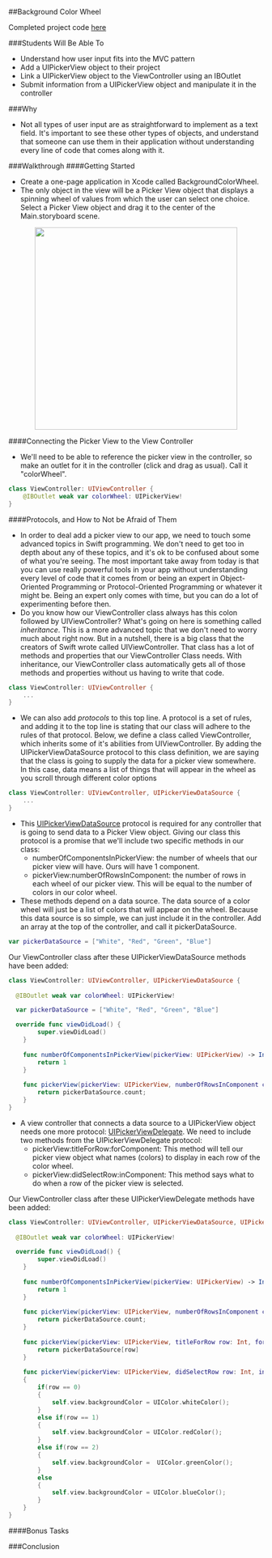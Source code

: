 ##Background Color Wheel

Completed project code [here](https://github.com/upperlinecode/intro-to-swift/tree/master/day-6/BackgroundColorWheel)

###Students Will Be Able To
- Understand how user input fits into the MVC pattern
- Add a UIPickerView object to their project
- Link a UIPickerView object to the ViewController using an IBOutlet
- Submit information from a UIPickerView object and manipulate it in the controller

###Why
- Not all types of user input are as straightforward to implement as a text field. It's important to see these other types of objects, and understand that someone can use them in their application without understanding every line of code that comes along with it.

###Walkthrough
####Getting Started
- Create a one-page application in Xcode called BackgroundColorWheel. 
- The only object in the view will be a Picker View object that displays a spinning wheel of values from which the user can select one choice. Select a Picker View object and drag it to the center of the Main.storyboard scene.
<p align="center">
  <img src="https://github.com/upperlinecode/intro-to-swift/blob/master/day-6/images/bgcw-picker-selected.png" height="400px" hspace="20">
</p>

####Connecting the Picker View to the View Controller
- We'll need to be able to reference the picker view in the controller, so make an outlet for it in the controller (click and drag as usual). Call it "colorWheel".
```Swift
class ViewController: UIViewController {
    @IBOutlet weak var colorWheel: UIPickerView!
}
```

####Protocols, and How to Not be Afraid of Them
- In order to deal add a picker view to our app, we need to touch some advanced topics in Swift programming. We don't need to get too in depth about any of these topics, and it's ok to be confused about some of what you're seeing. The most important take away from today is that you can use really powerful tools in your app without understanding every level of code that it comes from or being an expert in Object-Oriented Programming or Protocol-Oriented Programming or whatever it might be. Being an expert only comes with time, but you can do a lot of experimenting before then.
- Do you know how our ViewController class always has this colon followed by UIViewController? What's going on here is something called *inheritance*. This is a more advanced topic that we don't need to worry much about right now. But in a nutshell, there is a big class that the creators of Swift wrote called UIViewController. That class has a lot of methods and properties that our ViewController Class needs. With inheritance, our ViewController class automatically gets all of those methods and properties without us having to write that code.
```Swift
class ViewController: UIViewController {
    ...
}
```
- We can also add *protocols* to this top line. A protocol is a set of rules, and adding it to the top line is stating that our class will adhere to the rules of that protocol. Below, we define a class called ViewController, which inherits some of it's abilities from UIViewController. By adding the UIPickerViewDataSource protocol to this class definition, we are saying that the class is going to supply the data for a picker view somewhere. In this case, data means a list of things that will appear in the wheel as you scroll through different color options
```Swift
class ViewController: UIViewController, UIPickerViewDataSource {
    ...
}
```

- This [UIPickerViewDataSource](https://developer.apple.com/library/ios/documentation/iPhone/Reference/UIPickerViewDataSource_Protocol/index.html#//apple_ref/occ/intfm/UIPickerViewDataSource) protocol is required for any controller that is going to send data to a Picker View object. Giving our class this protocol is a promise that we'll include two specific methods in our class:
  - numberOfComponentsInPickerView: the number of wheels that our picker view will have. Ours will have 1 component.
  - pickerView:numberOfRowsInComponent: the number of rows in each wheel of our picker view. This will be equal to the number of colors in our color wheel.
- These methods depend on a data source. The data source of a color wheel will just be a list of colors that will appear on the wheel. Because this data source is so simple, we can just include it in the controller. Add an array at the top of the controller, and call it pickerDataSource.
```Swift
var pickerDataSource = ["White", "Red", "Green", "Blue"]
```
Our ViewController class after these UIPickerViewDataSource methods have been added:
```Swift
class ViewController: UIViewController, UIPickerViewDataSource {
  
  @IBOutlet weak var colorWheel: UIPickerView!

  var pickerDataSource = ["White", "Red", "Green", "Blue"]

  override func viewDidLoad() {
        super.viewDidLoad()
    }
    
    func numberOfComponentsInPickerView(pickerView: UIPickerView) -> Int {
        return 1
    }
    
    func pickerView(pickerView: UIPickerView, numberOfRowsInComponent component: Int) -> Int {
        return pickerDataSource.count;
    }
}
```
- A view controller that connects a data source to a UIPickerView object needs one more protocol: [UIPickerViewDelegate](https://developer.apple.com/library/prerelease/ios/documentation/UIKit/Reference/UIPickerViewDelegate_Protocol/index.html). We need to include two methods from the UIPickerViewDelegate protocol:
  - pickerView:titleForRow:forComponent: This method will tell our picker view object what names (colors) to display in each row of the color wheel.
  - pickerView:didSelectRow:inComponent: This method says what to do when a row of the picker view is selected.

Our ViewController class after these UIPickerViewDelegate methods have been added:
```Swift
class ViewController: UIViewController, UIPickerViewDataSource, UIPickerViewDelegate {
  
  @IBOutlet weak var colorWheel: UIPickerView!

  override func viewDidLoad() {
        super.viewDidLoad()
    }
    
    func numberOfComponentsInPickerView(pickerView: UIPickerView) -> Int {
        return 1
    }
    
    func pickerView(pickerView: UIPickerView, numberOfRowsInComponent component: Int) -> Int {
        return pickerDataSource.count;
    }
    
    func pickerView(pickerView: UIPickerView, titleForRow row: Int, forComponent component: Int) -> String? {
        return pickerDataSource[row]
    }
    
    func pickerView(pickerView: UIPickerView, didSelectRow row: Int, inComponent component: Int)
    {
        if(row == 0)
        {
            self.view.backgroundColor = UIColor.whiteColor();
        }
        else if(row == 1)
        {
            self.view.backgroundColor = UIColor.redColor();
        }
        else if(row == 2)
        {
            self.view.backgroundColor =  UIColor.greenColor();
        }
        else
        {
            self.view.backgroundColor = UIColor.blueColor();
        }
    }
}
```

####Bonus Tasks



###Conclusion
